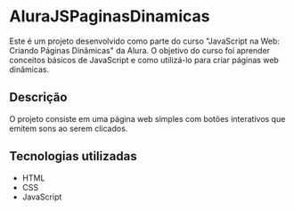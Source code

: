 # AluraJSPaginasDinamicas

Este é um projeto desenvolvido como parte do curso "JavaScript na Web: Criando Páginas Dinâmicas" da Alura. O objetivo do curso foi aprender conceitos básicos de JavaScript e como utilizá-lo para criar páginas web dinâmicas.

## Descrição

O projeto consiste em uma página web simples com botões interativos que emitem sons ao serem clicados.

## Tecnologias utilizadas

- HTML
- CSS
- JavaScript



